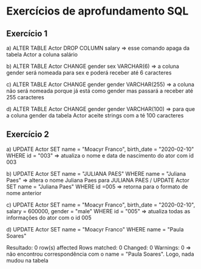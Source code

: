 # Exercícios de aprofundamento SQL

## Exercício 1

a) ALTER TABLE Actor DROP COLUMN salary => esse comando apaga da tabela Actor a coluna salário 

b) ALTER TABLE Actor CHANGE gender sex VARCHAR(6) => a coluna gender será nomeada para sex e poderá receber até 6 caracteres

c) ALTER TABLE Actor CHANGE gender gender VARCHAR(255) => a coluna não será nomeada porque já está como gender mas passará a receber até 255 caracteres

d) ALTER TABLE Actor CHANGE gender gender VARCHAR(100) => para que a coluna gender da tabela Actor aceite strings com a té 100 caracteres

## Exercício 2

a) UPDATE Actor SET name = "Moacyr Franco", birth_date = "2020-02-10" WHERE id = "003" => atualiza o nome e data de nascimento do ator com id 003

b) UPDATE Actor SET name = "JULIANA PAES" WHERE name = "Juliana Paes" => altera o nome Juliana Paes para JULIANA PAES / UPDATE Actor SET name =  "Juliana Paes" WHERE id =005 => retorna para o formato de nome anterior

c) UPDATE Actor SET name = "Moacyr Franco", birth_date = "2020-02-10", salary = 600000, gender = "male" WHERE id = "005" => atualiza todas as informações do ator com o id 005

d) UPDATE Actor SET name = "Moacyr Franco" WHERE name = "Paula Soares" 

Resultado: 0 row(s) affected Rows matched: 0  Changed: 0  Warnings: 0 => não encontrou correspondência com o name = "Paula Soares". Logo, nada mudou na tabela

